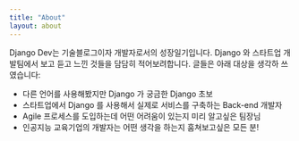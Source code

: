 ```yaml
---
title: "About"
layout: about
---
```


Django Dev는 기술블로그이자 개발자로서의 성장일기입니다. Django 와 스타트업 개발팀에서 보고 듣고 느낀 것들을 담담히 적어보려합니다. 글들은 아래 대상을 생각하 쓰였습니다:

  - 다른 언어를 사용해봤지만 Django 가 궁금한 Django 초보
  - 스타트업에서 Django 를 사용해서 실제로 서비스를 구축하는 Back-end 개발자
  - Agile 프로세스를 도입하는데 어떤 어려움이 있는지 미리 알고싶은 팀장님
  - 인공지능 교육기업의 개발자는 어떤 생각을 하는지 훔쳐보고싶은 모든 분!